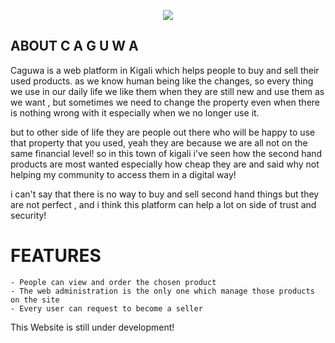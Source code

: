 <p align="center"><img src="http://caguwa.herokuapp.com/img/logo.png"></p>


## ABOUT C A G U W A 

Caguwa is a web platform in Kigali which helps people to buy and sell their used products.
as we know human being like the changes, so every thing we use in our daily life we like them when they are still new and use them as we want , but sometimes we need to change the property even when there is nothing wrong with it especially when we no longer use it.

but to other side of life they are people out there who will be happy to use that property that you used,
yeah they are because we are all not on the same financial level!
so in this town of kigali i've seen how the second hand products are most wanted especially how cheap they are and said why not helping my community to access them in a digital way!

i can't say that there is no way to buy and sell second hand things but they are not perfect , and i think this platform can help a lot on side of trust and security!


# FEATURES
    - People can view and order the chosen product
    - The web administration is the only one which manage those products on the site
    - Every user can request to become a seller
    

This Website is still under development!
